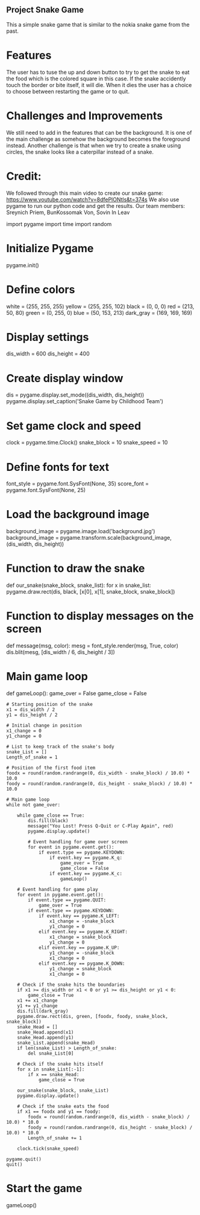 ## Project Snake Game
This a simple snake game that is similar to the nokia snake game from the past. 

# Features
The user has to tuse the up and down button to try to get the snake to eat the food which is the colored square in this case. If the snake accidently touch the border or bite itself, it will die. When it dies the user has a choice to choose between restarting the game or to quit. 

# Challenges and Improvements
We still need to add in the features that can be the background. It is one of the main challenge as somehow the background becomes the foreground instead. Another challenge is that when we try to create a snake using circles, the snake looks like a caterpillar instead of a snake.

# Credit:
We followed through this main video to create our snake game: https://www.youtube.com/watch?v=8dfePlONtls&t=374s 
We also use pygame to run our python code and get the results.
Our team members: Sreynich Priem, BunKossomak Von, Sovin In Leav

import pygame
import time
import random

# Initialize Pygame
pygame.init()

# Define colors
white = (255, 255, 255)
yellow = (255, 255, 102)
black = (0, 0, 0)
red = (213, 50, 80)
green = (0, 255, 0)
blue = (50, 153, 213)
dark_gray = (169, 169, 169)

# Display settings
dis_width = 600
dis_height = 400

# Create display window
dis = pygame.display.set_mode((dis_width, dis_height))
pygame.display.set_caption('Snake Game by Childhood Team')

# Set game clock and speed
clock = pygame.time.Clock()
snake_block = 10
snake_speed = 10

# Define fonts for text
font_style = pygame.font.SysFont(None, 35)
score_font = pygame.font.SysFont(None, 25)

# Load the background image
background_image = pygame.image.load('background.jpg')
background_image = pygame.transform.scale(background_image, (dis_width, dis_height))

# Function to draw the snake
def our_snake(snake_block, snake_list):
    for x in snake_list:
        pygame.draw.rect(dis, black, [x[0], x[1], snake_block, snake_block])

# Function to display messages on the screen
def message(msg, color):
    mesg = font_style.render(msg, True, color)
    dis.blit(mesg, [dis_width / 6, dis_height / 3])

# Main game loop
def gameLoop():
    game_over = False
    game_close = False

    # Starting position of the snake
    x1 = dis_width / 2
    y1 = dis_height / 2

    # Initial change in position
    x1_change = 0
    y1_change = 0

    # List to keep track of the snake's body
    snake_List = []
    Length_of_snake = 1

    # Position of the first food item
    foodx = round(random.randrange(0, dis_width - snake_block) / 10.0) * 10.0
    foody = round(random.randrange(0, dis_height - snake_block) / 10.0) * 10.0

    # Main game loop
    while not game_over:

        while game_close == True:
            dis.fill(black)
            message("You Lost! Press Q-Quit or C-Play Again", red)
            pygame.display.update()

            # Event handling for game over screen
            for event in pygame.event.get():
                if event.type == pygame.KEYDOWN:
                    if event.key == pygame.K_q:
                        game_over = True
                        game_close = False
                    if event.key == pygame.K_c:
                        gameLoop()

        # Event handling for game play
        for event in pygame.event.get():
            if event.type == pygame.QUIT:
                game_over = True
            if event.type == pygame.KEYDOWN:
                if event.key == pygame.K_LEFT:
                    x1_change = -snake_block
                    y1_change = 0
                elif event.key == pygame.K_RIGHT:
                    x1_change = snake_block
                    y1_change = 0
                elif event.key == pygame.K_UP:
                    y1_change = -snake_block
                    x1_change = 0
                elif event.key == pygame.K_DOWN:
                    y1_change = snake_block
                    x1_change = 0

        # Check if the snake hits the boundaries
        if x1 >= dis_width or x1 < 0 or y1 >= dis_height or y1 < 0:
            game_close = True
        x1 += x1_change
        y1 += y1_change
        dis.fill(dark_gray)
        pygame.draw.rect(dis, green, [foodx, foody, snake_block, snake_block])
        snake_Head = []
        snake_Head.append(x1)
        snake_Head.append(y1)
        snake_List.append(snake_Head)
        if len(snake_List) > Length_of_snake:
            del snake_List[0]

        # Check if the snake hits itself
        for x in snake_List[:-1]:
            if x == snake_Head:
                game_close = True

        our_snake(snake_block, snake_List)
        pygame.display.update()

        # Check if the snake eats the food
        if x1 == foodx and y1 == foody:
            foodx = round(random.randrange(0, dis_width - snake_block) / 10.0) * 10.0
            foody = round(random.randrange(0, dis_height - snake_block) / 10.0) * 10.0
            Length_of_snake += 1

        clock.tick(snake_speed)

    pygame.quit()
    quit()

# Start the game
gameLoop()

